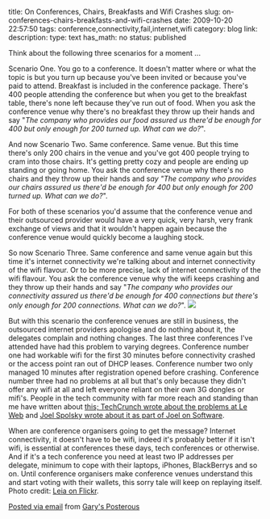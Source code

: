 title: On Conferences, Chairs, Breakfasts and Wifi Crashes 
slug: on-conferences-chairs-breakfasts-and-wifi-crashes
date: 2009-10-20 22:57:50
tags: conference,connectivity,fail,internet,wifi
category: blog
link: 
description: 
type: text
has_math: no
status: published

Think about the following three scenarios for a moment ...


Scenario One. You go to a conference. It doesn't matter where or what the topic is but you turn up because you've been invited or because you've paid to attend. Breakfast is included in the conference package. There's 400 people attending the conference but when you get to the breakfast table, there's none left because they've run out of food. When you ask the conference venue why there's no breakfast they throw up their hands and say "*The company who provides our food assured us there'd be enough for 400 but only enough for 200 turned up. What can we do?*".

And now Scenario Two. Same conference. Same venue. But this time there's only 200 chairs in the venue and you've got 400 people trying to cram into those chairs. It's getting pretty cozy and people are ending up standing or going home. You ask the conference venue why there's no chairs and they throw up their hands and s*ay "The company who provides our chairs assured us there'd be enough for 400 but only enough for 200 turned up. What can we do?*".

<!-- TEASER_END -->


For both of these scenarios you'd assume that the conference venue and their outsourced provider would have a very quick, very harsh, very frank exchange of views and that it wouldn't happen again because the conference venue would quickly become a laughing stock.

So now Scenario Three. Same conference and same venue again but this time it's internet connectivity we're talking about and internet connectivity of the wifi flavour. Or to be more precise, lack of internet connectivity of the wifi flavour. You ask the conference venue why the wifi keeps crashing and they throw up their hands and say "*The company who provides our connectivity assured us there'd be enough for 400 connections but there's only enough for 200 connections. What can we do?*".
[![](https://farm1.static.flickr.com/31/62251296_df6ac1ae65.jpg)](https://www.flickr.com/photos/leia/62251296/ "https://www.flickr.com/photos/leia/62251296/")

But with this scenario the conference venues are still in business, the outsourced internet providers apologise and do nothing about it, the delegates complain and nothing changes.
The last three conferences I've attended have had this problem to varying degrees. Conference number one had workable wifi for the first 30 minutes before connectivity crashed or the access point ran out of DHCP leases. Conference number two only managed 10 minutes after registration opened before crashing. Conference number three had no problems at all but that's only because they didn't offer any wifi at all and left everyone reliant on their own 3G dongles or mifi's.
People in the tech community with far more reach and standing than me have written about [this; TechCrunch wrote about the problems at Le Web](https://www.techcrunch.com/2008/12/13/swisscomm-tries-to-deflect-criticism-of-le-web-internet-failure/ "https://www.techcrunch.com/2008/12/13/swisscomm-tries-to-deflect-criticism-of-le-web-internet-failure/") and [Joel Spolsky wrote about it as part of Joel on Software](https://www.joelonsoftware.com/items/2009/10/08.html "https://www.joelonsoftware.com/items/2009/10/08.html").

When are conference organisers going to get the message? Internet connectivity, it doesn't have to be wifi, indeed it's probably better if it isn't wifi, is essential at conferences these days, tech conferences or otherwise. And if it's a tech conference you need at least two IP addresses per delegate, minimum to cope with their laptops, iPhones, BlackBerrys and so on.
Until conference organisers make conference venues understand this and start voting with their wallets, this sorry tale will keep on replaying itself.
Photo credit: [Leia on Flickr](https://www.flickr.com/photos/leia/62251296/ "https://www.flickr.com/photos/leia/62251296/").


[Posted via email](https://posterous.com "https://posterous.com") from [Gary's Posterous](https://vicchi.posterous.com/on-conferences-chairs-breakfasts-and-wifi-cra "https://vicchi.posterous.com/on-conferences-chairs-breakfasts-and-wifi-cra")



